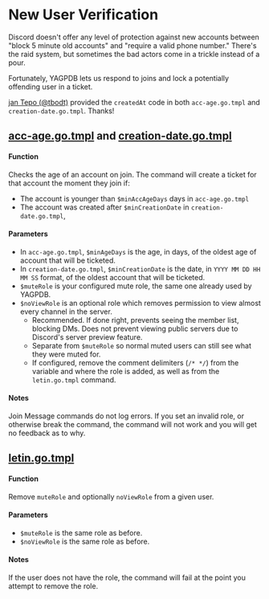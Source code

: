 # New User Verification

Discord doesn't offer any level of protection against new accounts between "block 5 minute old accounts" and "require a valid phone number." There's the raid system, but sometimes the bad actors come in a trickle instead of a pour.

Fortunately, YAGPDB lets us respond to joins and lock a potentially offending user in a ticket.

[jan Tepo (@tbodt)](https://github.com/tbodt) provided the `createdAt` code in both `acc-age.go.tmpl` and `creation-date.go.tmpl`. Thanks!

## [acc-age.go.tmpl](./acc-age.go.tmpl) and [creation-date.go.tmpl](./creation-date.go.tmpl)

#### Function

Checks the age of an account on join. The command will create a ticket for that account the moment they join if:

- The account is younger than `$minAccAgeDays` days in `acc-age.go.tmpl`
- The account was created after `$minCreationDate` in `creation-date.go.tmpl`,

#### Parameters

- In `acc-age.go.tmpl`, `$minAgeDays` is the age, in days, of the oldest age of account that will be ticketed.
- In `creation-date.go.tmpl`, `$minCreationDate` is the date, in `YYYY MM DD HH MM SS` format, of the oldest account that will be ticketed.
- `$muteRole` is your configured mute role, the same one already used by YAGPDB.
- `$noViewRole` is an optional role which removes permission to view almost every channel in the server.
  - Recommended. If done right, prevents seeing the member list, blocking DMs. Does not prevent viewing public servers due to Discord's server preview feature.
  - Separate from `$muteRole` so normal muted users can still see what they were muted for.
  - If configured, remove the comment delimiters (`/* */`) from the variable and where the role is added, as well as from the `letin.go.tmpl` command.

#### Notes

Join Message commands do not log errors. If you set an invalid role, or otherwise break the command, the command will not work and you will get no feedback as to why.

## [letin.go.tmpl](./letin.go.tmpl)

#### Function

Remove `muteRole` and optionally `noViewRole` from a given user.

#### Parameters

- `$muteRole` is the same role as before.
- `$noViewRole` is the same role as before.

#### Notes

If the user does not have the role, the command will fail at the point you attempt to remove the role.
